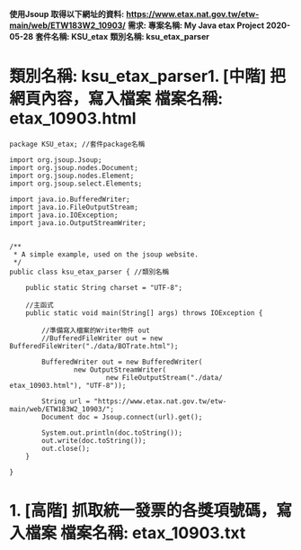 **使用Jsoup 取得以下網址的資料:**
**https://www.etax.nat.gov.tw/etw-main/web/ETW183W2_10903/**
**需求:**
**專案名稱: My Java etax Project 2020-05-28**
**套件名稱: KSU_etax**
**類別名稱: ksu_etax_parser**
# 類別名稱: ksu_etax_parser1. [中階] 把網頁內容，寫入檔案 檔案名稱: etax_10903.html
```
package KSU_etax; //套件package名稱

import org.jsoup.Jsoup;
import org.jsoup.nodes.Document;
import org.jsoup.nodes.Element;
import org.jsoup.select.Elements;

import java.io.BufferedWriter;
import java.io.FileOutputStream;
import java.io.IOException;
import java.io.OutputStreamWriter;


/**
 * A simple example, used on the jsoup website.
 */
public class ksu_etax_parser { //類別名稱
    
    public static String charset = "UTF-8";

    //主函式
    public static void main(String[] args) throws IOException {
        
        //準備寫入檔案的Writer物件 out       
        //BufferedFileWriter out = new BufferedFileWriter("./data/BOTrate.html");
        
        BufferedWriter out = new BufferedWriter(
                new OutputStreamWriter(
                        new FileOutputStream("./data/ etax_10903.html"), "UTF-8"));
        
        String url = "https://www.etax.nat.gov.tw/etw-main/web/ETW183W2_10903/";
        Document doc = Jsoup.connect(url).get();
        
        System.out.println(doc.toString());
        out.write(doc.toString()); 
        out.close();
    }

}
```
# 1. [高階] 抓取統一發票的各獎項號碼，寫入檔案 檔案名稱: etax_10903.txt
```
```

